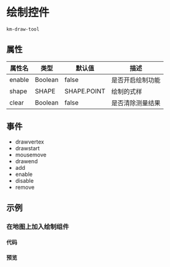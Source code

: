 # 绘制控件

`km-draw-tool`

## 属性

| 属性名 | 类型    | 默认值      | 描述             |
| ------ | ------- | ----------- | ---------------- |
| enable | Boolean | false       | 是否开启绘制功能 |
| shape  | SHAPE   | SHAPE.POINT | 绘制的式样       |
| clear  | Boolean | false       | 是否清除测量结果 |

## 事件

- <a :href='global.maptalksApi + "DrawTool.html#event:drawvertex"' target="_blank" title="drawvertex">drawvertex</a>
- <a :href='global.maptalksApi + "DrawTool.html#event:drawstart"' target="_blank" title="drawstart">drawstart</a>
- <a :href='global.maptalksApi + "DrawTool.html#event:mousemove"' target="_blank" title="mousemove">mousemove</a>
- <a :href='global.maptalksApi + "DrawTool.html#event:drawend"' target="_blank" title="drawend">drawend</a>
- <a :href='global.maptalksApi + "DrawTool.html#event:add"' target="_blank" title="add">add</a>
- <a :href='global.maptalksApi + "DrawTool.html#event:enable"' target="_blank" title="enable">enable</a>
- <a :href='global.maptalksApi + "DrawTool.html#event:disable"' target="_blank" title="disable">disable</a>
- <a :href='global.maptalksApi + "DrawTool.html#event:remove"' target="_blank" title="remove">remove</a>

## 示例

### 在地图上加入绘制组件

#### 代码


#### 预览

<doc-preview>
  <kaland-map
    class="map"
    :center="{x: 116.404, y: 39.915}"
    :zoom="15"
    :scroll-wheel-zoom="true"
  >
    <km-draw-tool
      :shape="shape"
      :clear.sync="clear"
      :enable="enable"
    >
    </km-draw-tool>
  </kaland-map>
</doc-preview>


